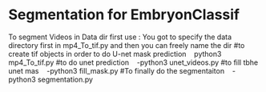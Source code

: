 # Segmentation for EmbryonClassif
To segment Videos in Data dir first use :
You got to specify the data directory first in mp4_To_tif.py and then you can freely name the dir
#to create tif objects in order to do U-net mask prediction
&nbsp;&nbsp;&nbsp;python3 mp4_To_tif.py 
#to do unet prediction
&nbsp;&nbsp;&nbsp;-python3 unet_videos.py
#to fill tbhe unet mas
&nbsp;&nbsp;&nbsp;-python3 fill_mask.py
#To finally do the segmentaiton
&nbsp;&nbsp;&nbsp;-python3 segmentation.py
